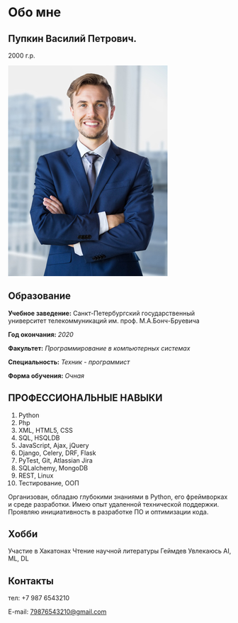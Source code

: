 # Обо мне

## Пупкин Василий Петрович. 

2000 г.р.

![](images/foto1.jpg)


## Образование

**Учебное заведение:** Санкт-Петербургский государственный университет телекоммуникаций им. проф. М.А.Бонч-Бруевича

**Год окончания:** _2020_

**Факультет:** _Программирование в компьютерных системах_

**Специальность:** _Техник - программист_

**Форма обучения:** _Очная_

## ПРОФЕССИОНАЛЬНЫЕ НАВЫКИ
 
1. Python
2. Php
3. XML, HTML5, CSS
4. SQL, HSQLDB
5. JavaScript, Ajax, jQuery
6. Django, Celery, DRF, Flask
7. PyTest, Git, Atlassian Jira
8. SQLalchemy, MongoDB
9. REST, Linux
10. Тестирование, ООП

Организован, обладаю глубокими знаниями в Python, его фреймворках и среде разработки. Имею опыт удаленной технической поддержки. Проявляю инициативность в разработке ПО и оптимизации кода.

## Хобби 

Участие в Хакатонах
Чтение научной литературы
Геймдев
Увлекаюсь AI, ML, DL

## Контакты

тел: +7 987 6543210

E-mail: 79876543210@gmail.com
